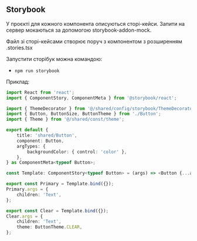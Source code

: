 ## Storybook

У проєкті для кожного компонента описуються сторі-кейси.
Запити на сервер мокаються за допомогою storybook-addon-mock.

Файл зі сторі-кейсами створює поруч з компонентом з розширенням .stories.tsx

Запустити сторібук можна командою:
- `npm run storybook`



Приклад:

```typescript jsx
import React from 'react';
import { ComponentStory, ComponentMeta } from '@storybook/react';

import { ThemeDecorator } from '@/shared/config/storybook/ThemeDecorator/ThemeDecorator';
import { Button, ButtonSize, ButtonTheme } from './Button';
import { Theme } from '@/shared/const/theme';

export default {
    title: 'shared/Button',
    component: Button,
    argTypes: {
        backgroundColor: { control: 'color' },
    },
} as ComponentMeta<typeof Button>;

const Template: ComponentStory<typeof Button> = (args) => <Button {...args} />;

export const Primary = Template.bind({});
Primary.args = {
    children: 'Text',
};

export const Clear = Template.bind({});
Clear.args = {
    children: 'Text',
    theme: ButtonTheme.CLEAR,
};
```
